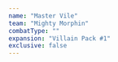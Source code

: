 ```yaml
---
name: "Master Vile"
team: "Mighty Morphin"
combatType: ""
expansion: "Villain Pack #1"
exclusive: false
---
```


<!--stackedit_data:
eyJoaXN0b3J5IjpbMTE1OTI4OTc2M119
-->
